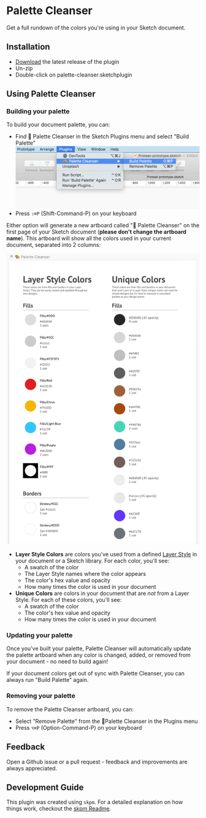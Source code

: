 # Palette Cleanser

<!-- ![Palette Cleanser logo](assets/palette-cleanser-icon.png) -->

Get a full rundown of the colors you're using in your Sketch document. 

## Installation

- [Download](../../releases/latest/download/palette-cleanser.sketchplugin.zip) the latest release of the plugin
- Un-zip
- Double-click on palette-cleanser.sketchplugin

## Using Palette Cleanser

### Building your palette

To build your document palette, you can:

- Find 🎨 Palette Cleanser in the Sketch Plugins menu and select "Build Palette" ![Palette Cleanser in the Plugins menu](assets/palette-cleanser-menu.png)
- Press `⇧⌘P` (Shift-Command-P) on your keyboard

Either option will generate a new artboard called "🎨 Palette Cleanser" on the first page of your Sketch document (**please don't change the artboard name**). This artboard will show all the colors used in your current document, separated into 2 columns:

![Palette Cleanser artboard](assets/palette-cleanser-artboard.png)

- **Layer Style Colors** are colors you've used from a defined [Layer Style](https://www.sketch.com/docs/styling/#layer-styles) in your document or a Sketch library. For each color, you'll see:
  - A swatch of the color
  - The Layer Style names where the color appears
  - The color's hex value and opacity
  - How many times the color is used in your document
- **Unique Colors**  are colors in your document that are *not* from a Layer Style. For each of these colors, you'll see:
  - A swatch of the color
  - The color's hex value and opacity
  - How many times the color is used in your document

### Updating your palette

Once you've built your palette, Palette Cleanser will automatically update the palette artboard when any color is changed, added, or removed from your document - no need to build again!

If your document colors get out of sync with Palette Cleanser, you can always run "Build Palette" again.

### Removing your palette

To remove the Palette Cleanser artboard, you can:
- Select "Remove Palette" from the 🎨Palette Cleanser in the Plugins menu
- Press `⌥⌘P` (Option-Command-P) on your keyboard

<!-- ## FAQ?

Should we put something here? -->

## Feedback

Open a Github issue or a pull request - feedback and improvements are always appreciated.

## Development Guide

This plugin was created using `skpm`. For a detailed explanation on how things work, checkout the [skpm Readme](https://github.com/skpm/skpm/blob/master/README.md).


